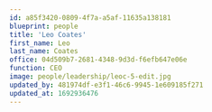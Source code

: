 ```yaml
---
id: a85f3420-0809-4f7a-a5af-11635a138181
blueprint: people
title: 'Leo Coates'
first_name: Leo
last_name: Coates
office: 04d509b7-2681-4348-9d3d-f6efb647e06e
function: CEO
image: people/leadership/leoc-5-edit.jpg
updated_by: 481974df-e3f1-46c6-9945-1e609185f271
updated_at: 1692936476
---
```

